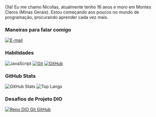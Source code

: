 Olá! Eu me chamo Nicollas, atualmente tenho 16 anos e moro em Montes Claros (Minas Gerais). Estou começando aos poucos no mundo de programação, procurando aprender cada vez mais.

### Maneiras para falar comigo


[![E-mail](https://img.shields.io/badge/-Email-000?style=for-the-badge&logo=microsoft-outlook&logoColor=E94D5F)](niclw.contact@gmail.com)

### Habilidades

![JavaScript](https://img.shields.io/badge/JavaScript-000?style=for-the-badge&logo=javascript&logoColor=30A3DC)
[![Git](https://img.shields.io/badge/Git-000?style=for-the-badge&logo=git&logoColor=E94D5F)](https://git-scm.com/doc)
[![GitHub](https://img.shields.io/badge/GitHub-000?style=for-the-badge&logo=github&logoColor=30A3DC)](https://docs.github.com/)

### GitHub Stats

![GitHub Stats](https://github-readme-stats.vercel.app/api?username=youngn1cc&theme=transparent&bg_color=000&border_color=30A3DC&show_icons=true&icon_color=30A3DC&title_color=E94D5F&text_color=FFF)
![Top Langs](https://github-readme-stats-git-masterrstaa-rickstaa.vercel.app/api/top-langs/?username=youngn1cc&layout=compact&bg_color=000&border_color=30A3DC&title_color=E94D5F&text_color=FFF)

### Desafios de Projeto DIO

[![Repo DIO Git GitHub](https://github-readme-stats.vercel.app/api/pin/?username=youngn1cc&repo=dio-lab-open-source&bg_color=000&border_color=30A3DC&show_icons=true&icon_color=30A3DC&title_color=E94D5F&text_color=FFF)](https://github.com/elidianaandrade/dio-lab-open-source)


  </tbody>
  <tfoot></tfoot>
</table>
